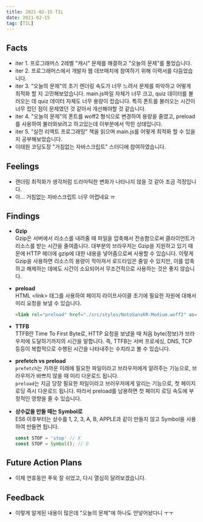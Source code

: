 ```yaml
---
title: 2021-02-15 TIL
date: 2021-02-15
tag: [TIL]
---
```


## Facts

- iter 1. 프로그래머스 2레벨 "캐시" 문제를 해결하고 "오늘의 문제"를 풀었습니다.
- iter 2. 프로그래머스에서 개발자 웹 데브매치에 참여하기 위해 이력서를 다듬었습니다.
- iter 3. "오늘의 문제"의 초기 렌더링 속도가 너무 느려서 문제를 파악하고 어떻게 최적화 할 지 고민해보았습니다. main.js파일 자체가 너무 크고, quiz 데이터를 불러오는 데 quiz 데이터 자체도 너무 용량이 컸습니다. 특히 폰트를 불러오는 시간이 너무 컸던 점이 문제였던 것 같아서 개선해야할 것 같습니다.
- iter 4. "오늘의 문제"의 폰트를 woff2 형식으로 변경하여 용량을 줄였고, preload를 사용하여 불러와보려고 하고있는데 이부분에서 막힌 상태입니다.
- iter 5. "실전 리액트 프로그래밍" 책을 읽으며 main.js를 어떻게 최적화 할 수 있을지 공부해보았습니다.
- 이태원 코딩도장 "거침없는 자바스크립트" 스터디에 참여하였습니다.

## Feelings

- 렌더링 최적화가 생각처럼 드라마틱한 변화가 나타나지 않을 것 같아 조금 걱정입니다.
- 아... 거침없는 자바스크립트 너무 어렵네요 ㅠ

## Findings

- **Gzip**  
  Gzip은 서버에서 리소스를 내려줄 때 파일을 압축해서 전송함으로써 클라이언트가 리소스를 받는 시간을 줄여줍니다. 대부분의 브라우저는 Gzip을 지원하고 있기 때문에 HTTP 헤더에 gzip에 대한 내용을 넣어줌으로써 사용할 수 있습니다. 이렇게 Gzip을 사용하면 리소스의 용량이 작아져서 로드타임은 줄일 수 있지만, 이를 압축하고 해제하는 데에도 시간이 소요되어서 무조건적으로 사용하는 것은 좋지 않습니다.

- **preload**  
  HTML \<link\> 태그를 사용하여 페이지 라이프사이클 초기에 필요한 자원에 대해서 미리 요청을 보낼 수 있습니다.
  
  ```html
  <link rel="preload" href="./src/styles/NotoSansKR-Medium.woff2" as="font" type="font/woff2" crossorigin>
  ```

- **TTFB**  
  TTFB란 Time To First Byte로, HTTP 요청을 보냈을 때 처음 byte(정보)가 브라우저에 도달하기까지의 시간을 말합니다. 즉, TTFB는 서버 프로세싱, DNS, TCP 등등이 복합적으로 수행된 시간을 나타내주는 수치라고 볼 수 있습니다.

- **prefetch vs preload**  
  `prefetch`는 가까운 미래에 필요한 파일이라고 브라우저에게 알려주는 기능으로, 브라우저가 바쁘지 않을 때 미리 다운로드 됩니다.  
  `preload`는 지금 당장 필요한 파일이라고 브러우저에게 알리는 기능으로, 첫 페이지 로딩 즉시 다운로드 됩니다. 따라서 preload를 남용하면 첫 페이지 로딩 속도에 부정적인 영향을 줄 수 있습니다.

- **상수값을 만들 때는 Symbol로**  
  ES6 이후부터는 상수를 1, 2, 3, A, B, APPLE과 같이 만들지 않고 Symbol을 사용하여 만들면 됩니다.  

    ```js
    const STOP = 'stop' // X
    const STOP = Symbol(); // O
    ```

## Future Action Plans

- 이제 연휴동안 푸욱 잘 쉬었고, 다시 열심히 달려보겠습니다.

## Feedback

- 이렇게 알게된 내용이 많은데 "오늘의 문제"에 하나도 안넣어놨다니 ㅜㅜ
